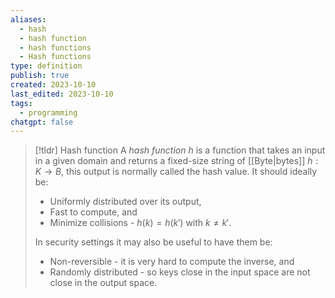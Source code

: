 ```yaml
---
aliases:
  - hash
  - hash function
  - hash functions
  - Hash functions
type: definition
publish: true
created: 2023-10-10
last_edited: 2023-10-10
tags:
  - programming
chatgpt: false
---
```

> [!tldr] Hash function
> A *hash function* $h$ is a function that takes an input in a given domain and returns a fixed-size string of [[Byte|bytes]] $h: K \rightarrow B$, this output is normally called the hash value. It should ideally be:
> 
> - Uniformly distributed over its output,
> - Fast to compute, and
> - Minimize collisions - $h(k) = h(k')$ with $k \not = k'$.
> 
>In security  settings it may also be useful to have them be:
>
> - Non-reversible - it is very hard to compute the inverse, and
> - Randomly distributed - so keys close in the input space are not close in the output space. 

